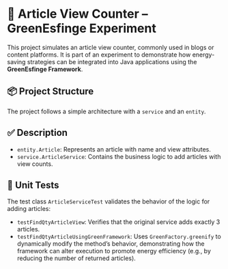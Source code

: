 
# 📰 Article View Counter – GreenEsfinge Experiment

This project simulates an article view counter, commonly used in blogs or content platforms. It is part of an experiment to demonstrate how energy-saving strategies can be integrated into Java applications using the **GreenEsfinge Framework**.

## 📦 Project Structure

The project follows a simple architecture with a `service` and an `entity`.

## ✅ Description

- `entity.Article`: Represents an article with name and view attributes.
- `service.ArticleService`: Contains the business logic to add articles with view counts.

## 🧪 Unit Tests

The test class `ArticleServiceTest` validates the behavior of the logic for adding articles:

- `testFindQtyArticleView`: Verifies that the original service adds exactly 3 articles.
- `testFindQtyArticleUsingGreenFramework`: Uses `GreenFactory.greenify` to dynamically modify the method’s behavior, demonstrating how the framework can alter execution to promote energy efficiency (e.g., by reducing the number of returned articles).
